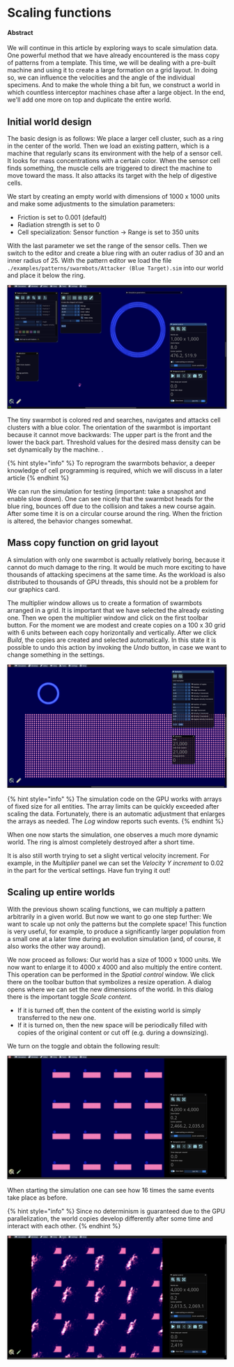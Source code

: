 # Scaling functions

#### Abstract

We will continue in this article by exploring ways to scale simulation data. One powerful method that we have already encountered is the mass copy of patterns from a template. This time, we will be dealing with a pre-built machine and using it to create a large formation on a grid layout. In doing so, we can influence the velocities and the angle of the individual specimens. And to make the whole thing a bit fun, we construct a world in which countless interceptor machines chase after a large object. In the end, we'll add one more on top and duplicate the entire world.

## Initial world design

The basic design is as follows: We place a larger cell cluster, such as a ring in the center of the world. Then we load an existing pattern, which is a machine that regularly scans its environment with the help of a sensor cell. It looks for mass concentrations with a certain color. When the sensor cell finds something, the muscle cells are triggered to direct the machine to move toward the mass. It also attacks its target with the help of digestive cells.

We start by creating an empty world with dimensions of 1000 x 1000 units and make some adjustments to the simulation parameters:

* Friction is set to 0.001 (default)
* Radiation strength is set to 0
* Cell specialization: Sensor function -> Range is set to 350 units

With the last parameter we set the range of the sensor cells. Then we switch to the editor and create a blue ring with an outer radius of 30 and an inner radius of 25. With the pattern editor we load the file `./examples/patterns/swarmbots/Attacker (Blue Target).sim` into our world and place it below the ring.

![Blue ring with a swarmbot](<../.gitbook/assets/interceptor world design.png>)

The tiny swarmbot is colored red and searches, navigates and attacks cell clusters with a blue color. The orientation of the swarmbot is important because it cannot move backwards: The upper part is the front and the lower the back part. Threshold values for the desired mass density can be set dynamically by the machine. .

{% hint style="info" %}
To reprogram the swarmbots behavior, a deeper knowledge of cell programming is required, which we will discuss in a later article
{% endhint %}

We can run the simulation for testing (important: take a snapshot and enable slow down). One can see nicely that the swarmbot heads for the blue ring, bounces off due to the collision and takes a new course again. After some time it is on a circular course around the ring. When the friction is altered, the behavior changes somewhat.

## Mass copy function on grid layout

A simulation with only one swarmbot is actually relatively boring, because it cannot do much damage to the ring. It would be much more exciting to have thousands of attacking specimens at the same time. As the workload is also distributed to thousands of GPU threads, this should not be a problem for our graphics card.

The multiplier window allows us to create a formation of swarmbots arranged in a grid. It is important that we have selected the already existing one. Then we open the multiplier window and click on the first toolbar button. For the moment we are modest and create copies on a 100 x 30 grid with 6 units between each copy horizontally and vertically. After we click _Build_, the copies are created and selected automatically. In this state it is possible to undo this action by invoking the _Undo_ button, in case we want to change something in the settings.

![Copies of the swarmbot](<../.gitbook/assets/swarmbot copies.png>)

{% hint style="info" %}
The simulation code on the GPU works with arrays of fixed size for all entities. The array limits can be quickly exceeded after scaling the data. Fortunately, there is an automatic adjustment that enlarges the arrays as needed. The _Log_ window reports such events.
{% endhint %}

When one now starts the simulation, one observes a much more dynamic world. The ring is almost completely destroyed after a short time.

It is also still worth trying to set a slight vertical velocity increment. For example, in the _Multiplier_ panel we can set the _Velocity Y increment_ to 0.02 in the part for the vertical settings. Have fun trying it out!

## Scaling up entire worlds

With the previous shown scaling functions, we can multiply a pattern arbitrarily in a given world. But now we want to go one step further: We want to scale up not only the patterns but the complete space! This function is very useful, for example, to produce a significantly larger population from a small one at a later time during an evolution simulation (and, of course, it also works the other way around).

We now proceed as follows: Our world has a size of 1000 x 1000 units. We now want to enlarge it to 4000 x 4000 and also multiply the entire content. This operation can be performed in the _Spatial control_ window. We click there on the toolbar button that symbolizes a resize operation. A dialog opens where we can set the new dimensions of the world. In this dialog there is the important toggle _Scale content_.

* If it is turned off, then the content of the existing world is simply transferred to the new one.
* If it is turned on, then the new space will be periodically filled with copies of the original content or cut off (e.g. during a downsizing).

We turn on the toggle and obtain the following result:

![Copies of worlds which contains copies of swarmbots](<../.gitbook/assets/world scaled.png>)

When starting the simulation one can see how 16 times the same events take place as before.&#x20;

{% hint style="info" %}
Since no determinism is guaranteed due to the GPU parallelization, the world copies develop differently after some time and interact with each other.
{% endhint %}

![Ongoing simulation of the copied world](<../.gitbook/assets/world scaled running2.png>)
